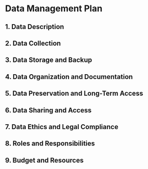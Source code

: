 # Data Management Plan

## 1. Data Description
## 2. Data Collection
## 3. Data Storage and Backup
## 4. Data Organization and Documentation
## 5. Data Preservation and Long-Term Access
## 6. Data Sharing and Access
## 7. Data Ethics and Legal Compliance
## 8. Roles and Responsibilities
## 9. Budget and Resources
